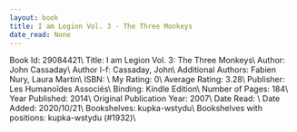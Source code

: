 ```yaml
---
layout: book
title: I am Legion Vol. 3 - The Three Monkeys
date_read: None
---
```


Book Id: 29084421\ 
Title: I am Legion Vol. 3: The Three Monkeys\ 
Author: John Cassaday\ 
Author l-f: Cassaday, John\ 
Additional Authors: Fabien Nury, Laura   Martin\ 
ISBN: \ 
My Rating: 0\ 
Average Rating: 3.28\ 
Publisher: Les Humanoïdes Associés\ 
Binding: Kindle Edition\ 
Number of Pages: 184\ 
Year Published: 2014\ 
Original Publication Year: 2007\ 
Date Read: \ 
Date Added: 2020/10/21\ 
Bookshelves: kupka-wstydu\ 
Bookshelves with positions: kupka-wstydu (#1932)\ 


